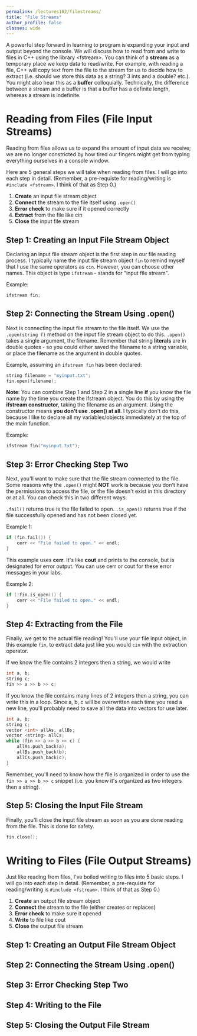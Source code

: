 ```yaml
---
permalink: /lectures102/filestreams/
title: "File Streams"
author_profile: false
classes: wide
---
```


A powerful step forward in learning to program is expanding your input and output beyond the console. We will discuss how to read from and write to files in C++ using the library \<fstream>. You can think of a **stream** as a temporary place we keep data to read/write. For example, with reading a file, C++ will copy text from the file to the stream for us to decide how to extract (i.e. should we store this data as a string? 3 ints and a double? etc.). You might also hear this as a **buffer** colloquially. Technically, the difference between a stream and a buffer is that a buffer has a definite length, whereas a stream is indefinite.

# Reading from Files (File Input Streams)
Reading from files allows us to expand the amount of input data we receive; we are no longer constricted by how tired our fingers might get from typing everything ourselves in a console window.

Here are 5 general steps we will take when reading from files. I will go into each step in detail. (Remember, a pre-requiste for reading/writing is ```#include <fstream>```. I think of that as Step 0.)
1. **Create** an input file stream object
2. **Connect** the stream to the file itself using ```.open()```
3. **Error check** to make sure if it opened correctly
4. **Extract** from the file like cin
5. **Close** the input file stream 

## Step 1: Creating an Input File Stream Object
Declaring an input file stream object is the first step in our file reading process. I typically name the input file stream object ```fin``` to remind myself that I use the same operators as ```cin```. However, you can choose other names. This object is type ```ifstream``` - stands for "input file stream".

Example:
```c++
ifstream fin;
```
## Step 2: Connecting the Stream Using .open()
Next is connecting the input file stream to the file itself. We use the ```.open(string f)``` method on the input file stream object to do this. ```.open()``` takes a single argument, the filename. Remember that string **literals** are in double quotes - so you could either saved the filename to a string variable, or place the filename as the argument in double quotes.

Example, assuming an ```ifstream fin``` has been declared:
```c++
string filename = "myinput.txt";
fin.open(filename);
```

**Note**: You can combine Step 1 and Step 2 in a single line **if** you know the file name by the time you create the ifstream object. You do this by using the **ifstream constructor**, taking the filename as an argument. Using the constructor means **you don't use .open() at all**. I typically don't do this, because I like to declare all my variables/objects immediately at the top of the main function. 

Example:
```c++
ifstream fin("myinput.txt");
```

## Step 3: Error Checking Step Two
Next, you'll want to make sure that the file stream connected to the file. Some reasons why the ```.open()``` might **NOT** work is because you don't have the permissions to access the file, or the file doesn't exist in this directory or at all. You can check this in two different ways:

```.fail()``` returns true is the file failed to open.
```.is_open()``` returns true if the file successfully opened and has not been closed yet.

Example 1:
```c++
if (fin.fail()) {
    cerr << "File failed to open." << endl;
}
```
This example uses **cerr**. It's like **cout** and prints to the console, but is designated for error output. You can use cerr or cout for these error messages in your labs.

Example 2:
```c++
if (!fin.is_open()) {
    cerr << "File failed to open." << endl;
}
```

## Step 4: Extracting from the File
Finally, we get to the actual file reading! You'll use your file input object, in this example ```fin```, to extract data just like you would ```cin``` with the extraction operator.

If we know the file contains 2 integers then a string, we would write
```c++
int a, b;
string c;
fin >> a >> b >> c;
```
If you know the file contains many lines of 2 integers then a string, you can write this in a loop. Since a, b, c will be overwritten each time you read a new line, you'll probably need to save all the data into vectors for use later. 
```c++
int a, b;
string c;
vector <int> allAs, allBs;
vector <string> allCs;
while (fin >> a >> b >> c) {
    allAs.push_back(a);
    allBs.push_back(b);
    allCs.push_back(c);
}
```

Remember, you'll need to know how the file is organized in order to use the ```fin >> a >> b >> c``` snippet (i.e. you know it's organized as two integers then a string).

## Step 5: Closing the Input File Stream
Finally, you'll close the input file stream as soon as you are done reading from the file. This is done for safety. 
```c++
fin.close();
```

# Writing to Files (File Output Streams)
Just like reading from files, I've boiled writing to files into 5 basic steps. I will go into each step in detail. (Remember, a pre-requiste for reading/writing is ```#include <fstream>```. I think of that as Step 0.)

1. **Create** an output file stream object
2. **Connect** the stream to the file (either creates or replaces)
3. **Error check** to make sure it opened
4. **Write** to file like cout
5. **Close** the output file stream

## Step 1: Creating an Output File Stream Object
## Step 2: Connecting the Stream Using .open()
## Step 3: Error Checking Step Two
## Step 4: Writing to the File
## Step 5: Closing the Output File Stream
